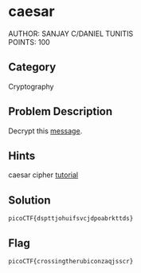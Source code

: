 <h1>caesar</h1>
AUTHOR: SANJAY C/DANIEL TUNITIS<br>
POINTS: 100

<h2>Category</h2>
Cryptography

<h2>Problem Description</h2>
Decrypt this <a href="https://github.com/laiyutong/picoCTF_2019_writeup/blob/main/Cryptography/caesar/ciphertext">message</a>.

<h2>Hints</h2>
caesar cipher <a href="https://privacycanada.net/classical-encryption/caesar-cipher/">tutorial</a>

<h2>Solution</h2>
<code>picoCTF{dspttjohuifsvcjdpoabrkttds}</code>

<h2>Flag</h2>
<code>picoCTF{crossingtherubiconzaqjsscr}</code>
